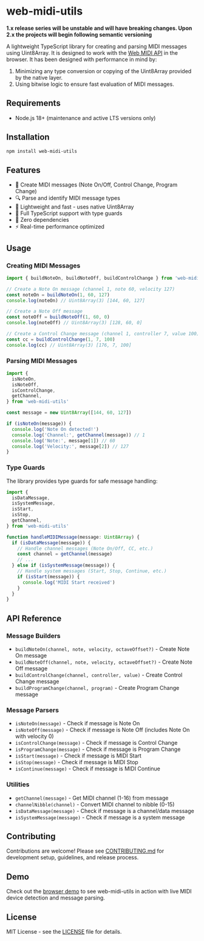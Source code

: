 # web-midi-utils

**1.x release series will be unstable and will have breaking changes. Upon 2.x the projects will begin following semantic versioning**

A lightweight TypeScript library for creating and parsing MIDI messages using Uint8Array. It is designed to work with the [Web MIDI API](https://developer.mozilla.org/en-US/docs/Web/API/Web_MIDI_API) in the browser. It has been designed with performance in mind by:

1.  Minimizing any type conversion or copying of the Uint8Array provided by the native layer.
2.  Using bitwise logic to ensure fast evaluation of MIDI messages.

## Requirements

- Node.js 18+ (maintenance and active LTS versions only)

## Installation

```bash
npm install web-midi-utils
```

## Features

- 🎵 Create MIDI messages (Note On/Off, Control Change, Program Change)
- 🔍 Parse and identify MIDI message types
- 🚀 Lightweight and fast - uses native Uint8Array
- 📝 Full TypeScript support with type guards
- 🎯 Zero dependencies
- ⚡ Real-time performance optimized

## Usage

### Creating MIDI Messages

```typescript
import { buildNoteOn, buildNoteOff, buildControlChange } from 'web-midi-utils'

// Create a Note On message (channel 1, note 60, velocity 127)
const noteOn = buildNoteOn(1, 60, 127)
console.log(noteOn) // Uint8Array(3) [144, 60, 127]

// Create a Note Off message
const noteOff = buildNoteOff(1, 60, 0)
console.log(noteOff) // Uint8Array(3) [128, 60, 0]

// Create a Control Change message (channel 1, controller 7, value 100)
const cc = buildControlChange(1, 7, 100)
console.log(cc) // Uint8Array(3) [176, 7, 100]
```

### Parsing MIDI Messages

```typescript
import {
  isNoteOn,
  isNoteOff,
  isControlChange,
  getChannel,
} from 'web-midi-utils'

const message = new Uint8Array([144, 60, 127])

if (isNoteOn(message)) {
  console.log('Note On detected!')
  console.log('Channel:', getChannel(message)) // 1
  console.log('Note:', message[1]) // 60
  console.log('Velocity:', message[2]) // 127
}
```

### Type Guards

The library provides type guards for safe message handling:

```typescript
import {
  isDataMessage,
  isSystemMessage,
  isStart,
  isStop,
  getChannel,
} from 'web-midi-utils'

function handleMIDIMessage(message: Uint8Array) {
  if (isDataMessage(message)) {
    // Handle channel messages (Note On/Off, CC, etc.)
    const channel = getChannel(message)
    // ...
  } else if (isSystemMessage(message)) {
    // Handle system messages (Start, Stop, Continue, etc.)
    if (isStart(message)) {
      console.log('MIDI Start received')
    }
  }
}
```

## API Reference

### Message Builders

- `buildNoteOn(channel, note, velocity, octaveOffset?)` - Create Note On message
- `buildNoteOff(channel, note, velocity, octaveOffset?)` - Create Note Off message
- `buildControlChange(channel, controller, value)` - Create Control Change message
- `buildProgramChange(channel, program)` - Create Program Change message

### Message Parsers

- `isNoteOn(message)` - Check if message is Note On
- `isNoteOff(message)` - Check if message is Note Off (includes Note On with velocity 0)
- `isControlChange(message)` - Check if message is Control Change
- `isProgramChange(message)` - Check if message is Program Change
- `isStart(message)` - Check if message is MIDI Start
- `isStop(message)` - Check if message is MIDI Stop
- `isContinue(message)` - Check if message is MIDI Continue

### Utilities

- `getChannel(message)` - Get MIDI channel (1-16) from message
- `channelNibble(channel)` - Convert MIDI channel to nibble (0-15)
- `isDataMessage(message)` - Check if message is a channel/data message
- `isSystemMessage(message)` - Check if message is a system message

## Contributing

Contributions are welcome! Please see [CONTRIBUTING.md](CONTRIBUTING.md) for development setup, guidelines, and release process.

## Demo

Check out the [browser demo](examples/browser-demo/) to see web-midi-utils in action with live MIDI device detection and message parsing.

## License

MIT License - see the [LICENSE](LICENSE) file for details.
